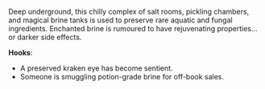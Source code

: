 Deep underground, this chilly complex of salt rooms, pickling chambers, and magical brine tanks is used to preserve rare aquatic and fungal ingredients. Enchanted brine is rumoured to have rejuvenating properties… or darker side effects.

**Hooks**:
- A preserved kraken eye has become sentient.
- Someone is smuggling potion-grade brine for off-book sales.